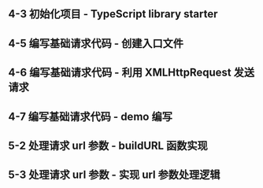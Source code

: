 <h2>4-3 初始化项目 - TypeScript library starter</h2>
<h2>4-5 编写基础请求代码 - 创建入口文件</h2>
<h2>4-6 编写基础请求代码 - 利用 XMLHttpRequest 发送请求</h2>
<h2>4-7 编写基础请求代码 - demo 编写</h2>
<h2>5-2 处理请求 url 参数 - buildURL 函数实现</h2>
<h2>5-3 处理请求 url 参数 - 实现 url 参数处理逻辑</h2>
